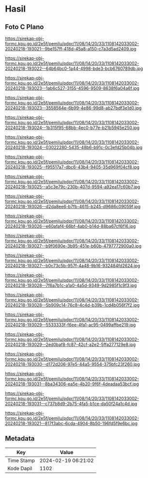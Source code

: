 # Hasil

## Foto C Plano

https://sirekap-obj-formc.kpu.go.id/2e5f/pemilu/pdpr/11/08/14/20/33/1108142033002-20240218-193021--9be157ff-418d-45a8-a150-c7a3d5ad2409.jpg

https://sirekap-obj-formc.kpu.go.id/2e5f/pemilu/pdpr/11/08/14/20/33/1108142033002-20240218-193022--64b64bc0-1a44-4998-bde3-bcb6760789db.jpg

https://sirekap-obj-formc.kpu.go.id/2e5f/pemilu/pdpr/11/08/14/20/33/1108142033002-20240218-193023--1ab6c527-3155-4596-9509-8638f6a04a6f.jpg

https://sirekap-obj-formc.kpu.go.id/2e5f/pemilu/pdpr/11/08/14/20/33/1108142033002-20240218-193023--3558564e-6b99-4e86-99d8-ab27bdf3e1d0.jpg

https://sirekap-obj-formc.kpu.go.id/2e5f/pemilu/pdpr/11/08/14/20/33/1108142033002-20240218-193024--1b315f95-68bb-4ec0-b77e-b21b5945e250.jpg

https://sirekap-obj-formc.kpu.go.id/2e5f/pemilu/pdpr/11/08/14/20/33/1108142033002-20240218-193024--03022280-5435-48b6-b91c-0c3efd25b04b.jpg

https://sirekap-obj-formc.kpu.go.id/2e5f/pemilu/pdpr/11/08/14/20/33/1108142033002-20240218-193025--f95517a7-dbc6-43b4-9405-35d969f04cf8.jpg

https://sirekap-obj-formc.kpu.go.id/2e5f/pemilu/pdpr/11/08/14/20/33/1108142033002-20240218-193025--a5c3e79c-230b-407d-9594-a92ea17c60b7.jpg

https://sirekap-obj-formc.kpu.go.id/2e5f/pemilu/pdpr/11/08/14/20/33/1108142033002-20240218-193026--d2da8ee6-b7fb-4615-b245-d9686c09059f.jpg

https://sirekap-obj-formc.kpu.go.id/2e5f/pemilu/pdpr/11/08/14/20/33/1108142033002-20240218-193026--e60afaf4-66bf-4ab0-b14d-88ba67cf6f16.jpg

https://sirekap-obj-formc.kpu.go.id/2e5f/pemilu/pdpr/11/08/14/20/33/1108142033002-20240218-193027--b9f0690e-3b95-451e-b60b-4797772900a0.jpg

https://sirekap-obj-formc.kpu.go.id/2e5f/pemilu/pdpr/11/08/14/20/33/1108142033002-20240218-193027--b0c73c5b-957f-4a48-9b16-932484fd2624.jpg

https://sirekap-obj-formc.kpu.go.id/2e5f/pemilu/pdpr/11/08/14/20/33/1108142033002-20240218-193028--7f6a7b1c-a1a0-4a5d-9349-9d2985f1c9f3.jpg

https://sirekap-obj-formc.kpu.go.id/2e5f/pemilu/pdpr/11/08/14/20/33/1108142033002-20240218-193028--5b909c14-76c8-4c4d-b39b-1cd4b056f7f2.jpg

https://sirekap-obj-formc.kpu.go.id/2e5f/pemilu/pdpr/11/08/14/20/33/1108142033002-20240218-193029--5533333f-f6ee-4fa1-ac95-0499affbe219.jpg

https://sirekap-obj-formc.kpu.go.id/2e5f/pemilu/pdpr/11/08/14/20/33/1108142033002-20240218-193029--2ed0baf8-fc87-42cf-a2e2-5ffa277129e8.jpg

https://sirekap-obj-formc.kpu.go.id/2e5f/pemilu/pdpr/11/08/14/20/33/1108142033002-20240218-193030--d172d206-97e5-44a5-9554-375bfc23f260.jpg

https://sirekap-obj-formc.kpu.go.id/2e5f/pemilu/pdpr/11/08/14/20/33/1108142033002-20240218-193031--8ba34306-ea5e-4b20-9f6f-4deadaa53bcf.jpg

https://sirekap-obj-formc.kpu.go.id/2e5f/pemilu/pdpr/11/08/14/20/33/1108142033002-20240218-193031--c737b8d9-2b75-4fa5-b1ce-da50f24a1c4d.jpg

https://sirekap-obj-formc.kpu.go.id/2e5f/pemilu/pdpr/11/08/14/20/33/1108142033002-20240218-193021--817f3abc-6cda-4904-8b50-196fd5f9e6bc.jpg


## Metadata

| Key        | Value               |
| ---------- | ------------------- |
| Time Stamp | 2024-02-19 06:21:02 |
| Kode Dapil | 1102                |



